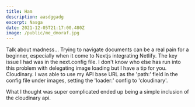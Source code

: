 ```yaml
---
title: Ham
description: aasdggadg
excerpt: Nasga
date: 2021-12-05T21:17:00.480Z
image: /public/me_dmoraf.jpg
---
```


Talk about madness... Trying to navigate documents can be a real pain for a
beginner, especially when it come to Nextjs integrating Netlify. The key issue I
had was in the next.config file. I don't know who else has run into this problem
with delegating image loading but I have a tip for you. Cloudinary. I was able
to use my API base URL as the 'path:' field in the config file under images,
setting the 'loader:' config to 'cloudinary'.

What I thought was super complicated ended up being a simple inclusion of the
cloudinary api.
